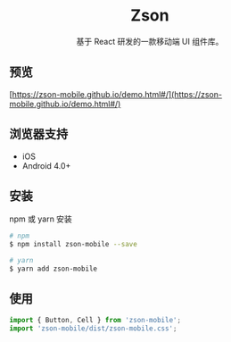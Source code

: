 <h1 align="center">Zson</h1>

<div align="center">

基于 React 研发的一款移动端 UI 组件库。

</div>

## 预览

[https://zson-mobile.github.io/demo.html#/](https://zson-mobile.github.io/demo.html#/)

## 浏览器支持

- iOS
- Android 4.0+

## 安装

npm 或 yarn 安装

```bash
# npm
$ npm install zson-mobile --save

# yarn
$ yarn add zson-mobile
```

## 使用

```js
import { Button, Cell } from 'zson-mobile';
import 'zson-mobile/dist/zson-mobile.css';
```
